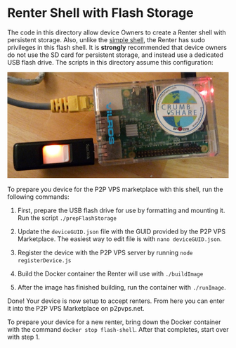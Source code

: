 # Renter Shell with Flash Storage
The code in this directory allow device Owners to create a Renter shell with
persistent storage. Also, unlike the [simple shell](../simple), the Renter has
sudo privileges in this flash shell. It is **strongly** recommended that device
owners do not use the SD card for persistent storage, and instead use a dedicated
USB flash drive. The scripts in this directory assume this configuration:

![flash client](../../../images/flash-client.jpg?raw=true "flash client")

To prepare you device for the P2P VPS marketplace
with this shell, run the following commands:

1. First, prepare the USB flash drive for use by formatting and mounting it. Run the script `./prepFlashStorage`

2. Update the `deviceGUID.json` file with the GUID provided by the P2P VPS Marketplace. The easiest way
to edit file is with `nano deviceGUID.json`.

3. Register the device with the P2P VPS server by running `node registerDevice.js`

4. Build the Docker container the Renter will use with `./buildImage`

5. After the image has finished building, run the container with `./runImage`.

Done! Your device is now setup to accept renters. From here you can enter it into the P2P VPS Marketplace on p2pvps.net.

To prepare your device for a new renter, bring down the Docker container with the command `docker stop flash-shell`.
After that completes, start over with step 1.
